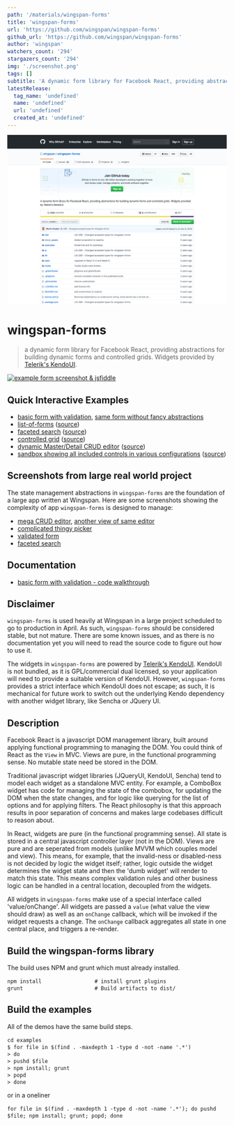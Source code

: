 ```yaml
---
path: '/materials/wingspan-forms'
title: 'wingspan-forms'
url: 'https://github.com/wingspan/wingspan-forms'
github_url: 'https://github.com/wingspan/wingspan-forms'
author: 'wingspan'
watchers_count: '294'
stargazers_count: '294'
img: './screenshot.png'
tags: []
subtitle: 'A dynamic form library for Facebook React, providing abstractions for building dynamic forms and controlled grids. Widgets provided by Telerik's KendoUI.'
latestRelease:
  tag_name: 'undefined'
  name: 'undefined'
  url: 'undefined'
  created_at: 'undefined'
---
```


![alt text](screenshot.png)

# wingspan-forms
> a dynamic form library for Facebook React, providing abstractions for building dynamic forms and controlled grids. Widgets provided by [Telerik's KendoUI](http://www.telerik.com/kendo-ui).

[![example form screenshot & jsfiddle](docs/_assets/simple-form.png?raw=true)](http://jsfiddle.net/dustingetz/5B9Qb/)

## Quick Interactive Examples

 * [basic form with validation](http://jsfiddle.net/dustingetz/5B9Qb/), [same form without fancy abstractions](http://jsfiddle.net/dustingetz/LpJb4/)
 * [list-of-forms](http://wingspan.github.io/wingspan-forms/examples/form-twins/) ([source](https://github.com/wingspan/wingspan-forms/blob/master/examples/form-twins/webapp/js/Page.js))
 * [faceted search](http://wingspan.github.io/wingspan-forms/examples/faceted-search/) ([source](https://github.com/wingspan/wingspan-forms/tree/master/examples/faceted-search))
 * [controlled grid](http://wingspan.github.io/wingspan-forms/examples/controlled-grid/) ([source](https://github.com/wingspan/wingspan-forms/tree/master/examples/controlled-grid))
 * [dynamic Master/Detail CRUD editor](http://wingspan.github.io/wingspan-forms/examples/form-master-detail/) ([source](https://github.com/wingspan/wingspan-forms/tree/master/examples/form-master-detail))
 * [sandbox showing all included controls in various configurations](http://wingspan.github.io/wingspan-forms/examples/sandbox/) ([source](https://github.com/wingspan/wingspan-forms/tree/master/examples/sandbox))


## Screenshots from large real world project

The state management abstractions in `wingspan-forms` are the foundation of a large app written at Wingspan. Here are some screenshots showing the complexity of app `wingspan-forms` is designed to manage:
 * [mega CRUD editor](http://curator-lilita-10664.bitballoon.com/work-area-metadata.png), [another view of same editor](http://carpenter-receptacles-54046.bitballoon.com/work-area-metadata-tall.png)
 * [complicated thingy picker](http://curator-lilita-10664.bitballoon.com/related-study-item-picker.png)
 * [validated form](http://curator-lilita-10664.bitballoon.com/proposed-study-item.png)
 * [faceted search](http://curator-lilita-10664.bitballoon.com/faceted-study-item-list.png)


## Documentation

* [basic form with validation - code walkthrough](http://www.dustingetz.com/2014/02/18/react-dynamic-forms.html)


## Disclaimer

`wingspan-forms` is used heavily at Wingspan in a large project scheduled to go to production in April. As such, `wingspan-forms` should be considered stable, but not mature. There are some known issues, and as there is no documentation yet you will need to read the source code to figure out how to use it.

The widgets in `wingspan-forms` are powered by [Telerik's KendoUI](http://www.telerik.com/kendo-ui). KendoUI is not bundled, as it is GPL/commercial dual licensed, so your application will need to provide a suitable version of KendoUI. However, `wingspan-forms` provides a strict interface which KendoUI does not escape; as such, it is mechanical for future work to switch out the underlying Kendo dependency with another widget library, like Sencha or JQuery UI.


## Description

Facebook React is a javascript DOM management library, built around applying functional programming to managing the DOM. You could think of React as the `View` in MVC. Views are pure, in the functional programming sense. No mutable state need be stored in the DOM.

Traditional javascript widget libraries (JQueryUI, KendoUI, Sencha) tend to model each widget as a standalone MVC entity. For example, a ComboBox widget has code for managing the state of the combobox, for updating the DOM when the state changes, and for logic like querying for the list of options and for applying filters. The React philosophy is that this approach results in poor separation of concerns and makes large codebases difficult to reason about.

In React, widgets are pure (in the functional programming sense). All state is stored in a central javascript controller layer (not in the DOM). Views are pure and are seperated from models (unlike MVVM which couples model and view). This means, for example, that the invalid-ness or disabled-ness is not decided by logic the widget itself; rather, logic outside the widget determines the widget state and then the 'dumb widget' will render to match this state. This means complex validation rules and other business logic can be handled in a central location, decoupled from the widgets.

All widgets in `wingspan-forms` make use of a special interface called 'value/onChange'. All widgets are passed a `value` (what value the view should draw) as well as an `onChange` callback, which will be invoked if the widget requests a change. The `onChange` callback aggregates all state in one central place, and triggers a re-render.

## Build the wingspan-forms library

The build uses NPM and grunt which must already installed.

    npm install                 # install grunt plugins
    grunt                       # Build artifacts to dist/

## Build the examples

All of the demos have the same build steps.

    cd examples
    $ for file in $(find . -maxdepth 1 -type d -not -name '.*')
    > do
    > pushd $file
    > npm install; grunt
    > popd
    > done

or in a oneliner

    for file in $(find . -maxdepth 1 -type d -not -name '.*'); do pushd $file; npm install; grunt; popd; done


        
